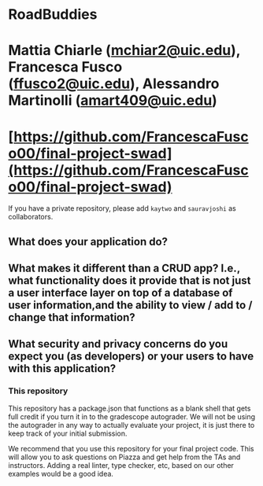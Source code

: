 # RoadBuddies

# Mattia Chiarle (mchiar2@uic.edu), Francesca Fusco (ffusco2@uic.edu), Alessandro Martinolli (amart409@uic.edu)

# [https://github.com/FrancescaFusco00/final-project-swad](https://github.com/FrancescaFusco00/final-project-swad)
If you have a private repository, please add `kaytwo` and `sauravjoshi` as collaborators.

## What does your application do?


## What makes it different than a CRUD app? I.e., what functionality does it provide that is not just a user interface layer on top of a database of user information,and the ability to view / add to / change that information?

## What security and privacy concerns do you expect you (as developers) or your users to have with this application?



### This repository

This repository has a package.json that functions as a blank shell that gets full credit if you turn it in to the gradescope autograder. We will not be using the autograder in any way to actually evaluate your project, it is just there to keep track of your initial submission.

We recommend that you use this repository for your final project code. This will allow you to ask questions on Piazza and get help from the TAs and instructors. Adding a real linter, type checker, etc, based on our other examples would be a good idea.


